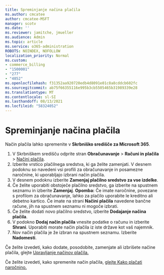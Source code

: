 ```yaml
---
title: Spreminjanje načina plačila
ms.author: cmcatee
author: cmcatee-MSFT
manager: scotv
ms.date: ''
ms.reviewer: jamitche, jmueller
ms.audience: Admin
ms.topic: article
ms.service: o365-administration
ROBOTS: NOINDEX, NOFOLLOW
localization_priority: Normal
ms.custom:
- commerce_billing
- "1500001"
- "277"
- "4852"
ms.openlocfilehash: f31352aa920720edb4d8091e01c8a8cddcb602fc
ms.sourcegitcommit: ab75f66355116e995b3cb5505465b31989339e28
ms.translationtype: MT
ms.contentlocale: sl-SI
ms.lasthandoff: 08/13/2021
ms.locfileid: "58324052"
---
```

# <a name="change-payment-method"></a>Spreminjanje načina plačila

Način plačila lahko spremenite v **Skrbniško središče za Microsoft 365**.
  
1. V Skrbniškem središču odprite stran **Obračunavanje** > **Računi in plačila** > [Načini plačila](https://go.microsoft.com/fwlink/p/?linkid=2018806).
2. Izberite vrstico plačilnega sredstva, ki ga želite zamenjati. V desnem podoknu so navedeni vsi profili za obračunavanje in posamezne naročnine, ki uporabljajo izbrani način plačila.
3. V desnem podoknu izberite **Zamenjaj plačilno sredstvo za vse izdelke**.
4. Če želite uporabiti obstoječe plačilno sredstvo, ga izberite na spustnem seznamu in izberite **Zamenjaj**.
    **Opomba:** Če imate naročnine, povezane s profilom za obračunavanje, lahko za plačilo uporabite le kreditno ali debetno kartico. Če imate na strani **Načini plačila** navedene bančne račune, jih na spustnem seznamu ni mogoče izbrati.
5. Če želite dodati novo plačilno sredstvo, izberite **Dodajanje načina plačila**.
6. V podokno **Dodaj način plačila** vnesite podatke o računu in izberite **Shrani**. Uporabiti morate način plačila iz iste države kot vaš najemnik.
7. Nov način plačila je že izbran na spustnem seznamu. Izberite **Nadomesti**.

Če želite izvedeti, kako dodate, posodobite, zamenjate ali izbrišete načine plačila, glejte [Upravljanje načinov plačila.](https://docs.microsoft.com/microsoft-365/commerce/billing-and-payments/manage-payment-methods)

Če želite izvedeti, kako spremenite način plačila, [glejte Kako plačati naročnino.](https://docs.microsoft.com/microsoft-365/commerce/billing-and-payments/pay-for-your-subscription)